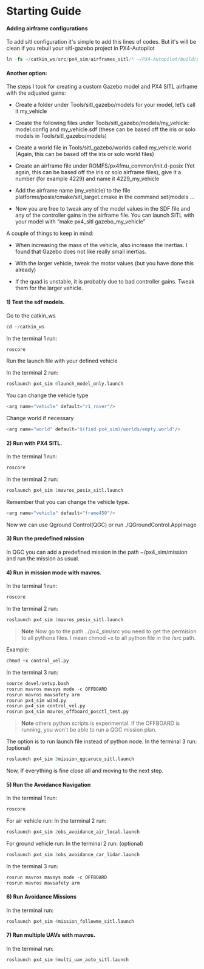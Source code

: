 # Starting Guide

#### Adding airframe configurations

To add sitl configuration it's simple to add this lines of codes. But it's will be clean if you rebuil your sitl-gazebo project in PX4-Autopilot

```s
ln -fs ~/catkin_ws/src/px4_sim/airframes_sitl/* ~/PX4-Autopilot/build/px4_sitl_default/etc/init.d-posix/airframes/
```
#### Another option:

The steps I took for creating a custom Gazebo model and PX4 SITL airframe with the adjusted gains:

- Create a folder under Tools/sitl_gazebo/models for your model, let’s call it my_vehicle

- Create the following files under Tools/sitl_gazebo/models/my_vehicle: model.config and my_vehicle.sdf (these can be based off the iris or solo models in Tools/sitl_gazebo/models)

- Create a world file in Tools/sitl_gazebo/worlds called my_vehicle.world (Again, this can be based off the iris or solo world files)

- Create an airframe file under ROMFS/px4fmu_common/init.d-posix (Yet again, this can be based off the iris or solo airframe files), give it a number (for example 4229) and name it 4229_my_vehicle

- Add the airframe name (my_vehicle) to the file platforms/posix/cmake/sitl_target.cmake in the command set(models …

- Now you are free to tweak any of the model values in the SDF file and any of the controller gains in the airframe file.
You can launch SITL with your model with “make px4_sitl gazebo_my_vehicle”



A couple of things to keep in mind:

- When increasing the mass of the vehicle, also increase the inertias. I found that Gazebo does not like really small inertias.

- With the larger vehicle, tweak the motor values (but you have done this already)

- If the quad is unstable, it is probably due to bad controller gains. Tweak them for the larger vehicle.


#### 1) Test the sdf models.

Go to the catkin_ws
```s
cd ~/catkin_ws
```
In the terminal 1 run:
```s
roscore
```
Run the launch file with your defined vehicle

In the terminal 2 run:
```s
roslaunch px4_sim 0launch_model_only.launch
```
You can change the vehicle type 
```s
<arg name="vehicle" default="r1_rover"/>
```
Change world if necessary
```s
<arg name="world" default="$(find px4_sim)/worlds/empty.world"/>
```

#### 2) Run with PX4 SITL.
In the terminal 1 run:
```s
roscore
```
In the terminal 2 run:
```s
roslaunch px4_sim 1mavros_posix_sitl.launch
```

Remember that you can change the vehicle type.
```s
<arg name="vehicle" default="frame450"/>
```
Now we can use Qground Control(QGC) or run ./QGroundControl.AppImage

#### 3) Run the predefined mission

In QGC you can add a predefined mission in the path ~/px4_sim/mission and run the mission as usual.

#### 4) Run in mission mode with mavros.
In the terminal 1 run:
```s
roscore
```
In the terminal 2 run:
```s
roslaunch px4_sim 1mavros_posix_sitl.launch
```
> **Note** Now go to the path ../px4_sim/src you need to get the permision to all pythons files. I mean chmod +x to all python file in the /src path.

Example: 
```s
chmod +x control_vel.py
```

In the terminal 3 run:
```s
source devel/setup.bash
rosrun mavros mavsys mode -c OFFBOARD
rosrun mavros mavsafety arm
rosrun px4_sim wind.py
rosrun px4_sim control_vel.py
rosrun px4_sim mavros_offboard_posctl_test.py
```
> **Note**  others python scripts is experimental. If the OFFBOARD is running, you won't be able to run a QGC mission plan.

The option is to run launch file instead of python node.
In the terminal 3 run: (optional)
```s
roslaunch px4_sim 3mission_qgcaruco_sitl.launch
```
Now, If everything is fine close all and moving to the next step.

#### 5) Run the Avoidance Navigation
In the terminal 1 run:
```s
roscore
```
For air vehicle run:
In the terminal 2 run:
```s
roslaunch px4_sim 2obs_avoidance_air_local.launch
```

For ground vehicle run:
In the terminal 2 run: (optional)
```s
roslaunch px4_sim 2obs_avoidance_car_lidar.launch
```
In the terminal 3 run:
```s
rosrun mavros mavsys mode -c OFFBOARD
rosrun mavros mavsafety arm
```

#### 6) Run Avoidance Missions
In the terminal run:
```s
roslaunch px4_sim 4mission_followme_sitl.launch
```
    
#### 7) Run multiple UAVs with mavros.
In the terminal run:
```s
roslaunch px4_sim 5multi_uav_auto_sitl.launch
```